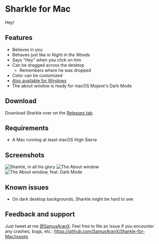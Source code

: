 # Sharkle for Mac
Hey!

## Features
* Believes in you
* Behaves just like in *Night in the Woods*
* Says "Hey" when you click on him
* Can be dragged across the desktop
	* Remembers where he was dropped
* Color can be customized
* [Also available for Windows](https://github.com/SamusAranX/Sharkle)
* The about window is ready for macOS Mojave's Dark Mode

## Download
Download Sharkle over on the [Releases tab](https://github.com/SamusAranX/Sharkle-for-Mac/releases).

## Requirements
* A Mac running at least macOS High Sierra

## Screenshots
![Sharkle, in all his glory](https://cloud.githubusercontent.com/assets/676069/25271293/f26e8a04-2683-11e7-9927-93d71104931f.png)
![The About window](https://user-images.githubusercontent.com/676069/44877888-aa354800-aca5-11e8-8741-8b775fb255d7.png)
![The About window, feat. Dark Mode](https://user-images.githubusercontent.com/676069/44877893-ad303880-aca5-11e8-9ed4-561c85888480.png)

## Known issues
* On dark desktop backgrounds, Sharkle might be hard to see

## Feedback and support
Just tweet at me [@SamusAranX](https://twitter.com/SamusAranX).
Feel free to file an issue if you encounter any crashes, bugs, etc.: https://github.com/SamusAranX/Sharkle-for-Mac/issues
